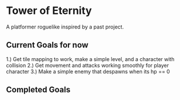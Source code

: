# Tower of Eternity
 A platformer roguelike inspired by a past project.

## Current Goals for now
1.) Get tile mapping to work, make a simple level, and a character with collision
2.) Get movement and attacks working smoothly for player character
3.) Make a simple enemy that despawns when its hp == 0

## Completed Goals
